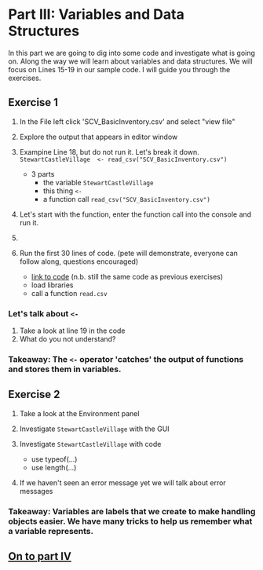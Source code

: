 
# Part III: Variables and Data Structures
In this part we are going to dig into some code and investigate what is going on. Along the way we will learn about variables and data structures. We will focus on Lines 15-19 in our sample code. I will guide you through the exercises.

## Exercise 1
1. In the File left click 'SCV_BasicInventory.csv' and select "view file"
2. Explore the output that appears in editor window

3. Exampine Line 18, but do not run it. Let's break it down.
`StewartCastleVillage  <- read_csv("SCV_BasicInventory.csv")`
    * 3 parts
      * the variable `StewartCastleVillage`
      * this thing `<-`
      * a function call `read_csv("SCV_BasicInventory.csv")`

4. Let's start with the function, enter the function call into the console and run it.
5. 
6. Run the first 30 lines of code. (pete will demonstrate, everyone can follow along, questions encouraged)
    * [link to code](https://github.com/alonzi/DAACS-Intro-to-R/blob/main/RWorkshop1_SCV.R) (n.b. still the same code as previous exercises)
    * load libraries
    * call a function `read.csv`

### Let's talk about `<-`
1. Take a look at line 19 in the code
2. What do you not understand?

### Takeaway: The `<-` operator 'catches' the output of functions and stores them in variables.

## Exercise 2
1. Take a look at the Environment panel
2. Investigate `StewartCastleVillage` with the GUI
3. Investigate `StewartCastleVillage` with code
   * use typeof(...)
   * use length(...)

4. If we haven't seen an error message yet we will talk about error messages

### Takeaway: Variables are labels that we create to make handling objects easier. We have many tricks to help us remember what a variable represents.


## [On to part IV](https://github.com/alonzi/DAACS-Intro-to-R/blob/main/part-IV.md)
